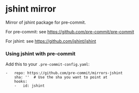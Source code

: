 jshint mirror
================

Mirror of jshint package for pre-commit.

For pre-commit: see https://github.com/pre-commit/pre-commit

For jshint: see https://github.com/jshint/jshint


### Using jshint with pre-commit

Add this to your `.pre-commit-config.yaml`:

    -   repo: https://github.com/pre-commit/mirrors-jshint
        sha: ''  # Use the sha you want to point at
        hooks:
        -   id: jshint
